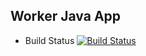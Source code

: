 ## Worker Java App
* Build Status
[![Build Status](http://34.76.185.78:8080/buildStatus/icon?job=instavote%2Fworker-build)](http://34.76.185.78:8080/job/instavote/job/worker-build/)
